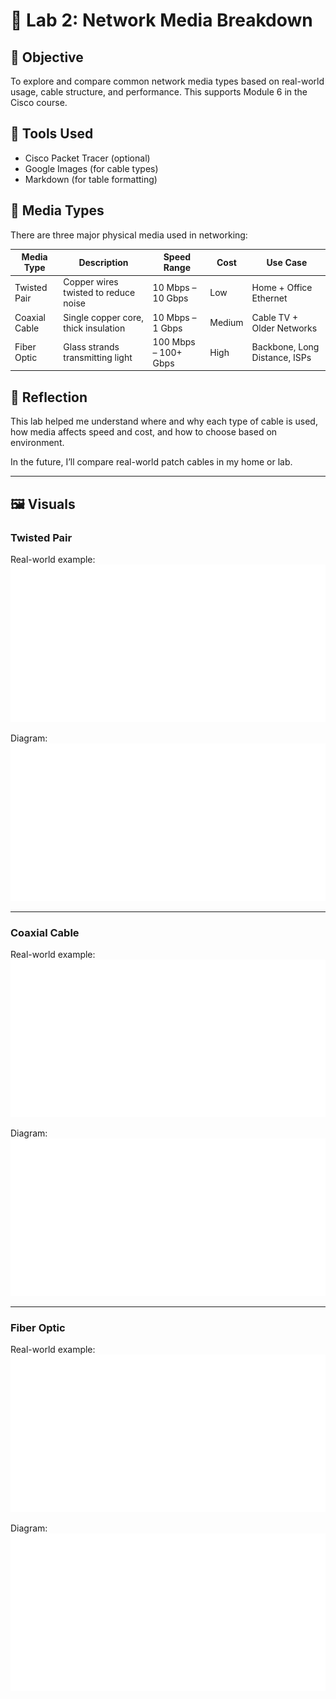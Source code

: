 # 🔌 Lab 2: Network Media Breakdown

## 📍 Objective
To explore and compare common network media types based on real-world usage, cable structure, and performance. This supports Module 6 in the Cisco course.

## 🧰 Tools Used
- Cisco Packet Tracer (optional)
- Google Images (for cable types)
- Markdown (for table formatting)

## 📡 Media Types

There are three major physical media used in networking:

| Media Type     | Description                           | Speed Range         | Cost       | Use Case                         |
|----------------|---------------------------------------|----------------------|------------|----------------------------------|
| Twisted Pair   | Copper wires twisted to reduce noise  | 10 Mbps – 10 Gbps   | Low        | Home + Office Ethernet           |
| Coaxial Cable  | Single copper core, thick insulation  | 10 Mbps – 1 Gbps    | Medium     | Cable TV + Older Networks        |
| Fiber Optic    | Glass strands transmitting light      | 100 Mbps – 100+ Gbps| High       | Backbone, Long Distance, ISPs    |

## 💭 Reflection

This lab helped me understand where and why each type of cable is used, how media affects speed and cost, and how to choose based on environment.

In the future, I’ll compare real-world patch cables in my home or lab.

---

## 🖼️ Visuals

### Twisted Pair  
Real-world example:  
![Twisted Pair Real](./twisted_pair_real.jpg)  

Diagram:  
![Twisted Pair Diagram](./twisted_pair_diagram.png)

---

### Coaxial Cable  
Real-world example:  
![Coaxial Real](./coaxial_real.jpg)

Diagram:  
![Coaxial Diagram](./coaxial_diagram.png)

---

### Fiber Optic  
Real-world example:  
![Fiber Optic Real](./fiber_optic_real.jpg)

Diagram:  
![Fiber Optic Diagram](./fiber_optic_diagram.png)

